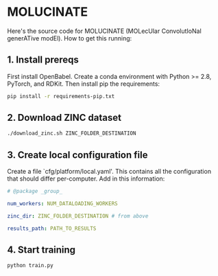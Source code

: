 # MOLUCINATE

Here's the source code for MOLUCINATE (MOLecUlar ConvolutIoNal generATive modEl).
How to get this running:

## 1. Install prereqs
First install OpenBabel. Create a conda environment with Python >= 2.8, PyTorch, and RDKit. Then install pip the requirements:
```bash
pip install -r requirements-pip.txt
```
## 2. Download ZINC dataset
```bash
./download_zinc.sh ZINC_FOLDER_DESTINATION
```
## 3. Create local configuration file
Create a file `cfg/platform/local.yaml'. This contains all the configuration that should differ per-computer. Add in this information:
```yaml
# @package _group_

num_workers: NUM_DATALOADING_WORKERS

zinc_dir: ZINC_FOLDER_DESTINATION # from above

results_path: PATH_TO_RESULTS
```

## 4. Start training
```bash
python train.py
```
